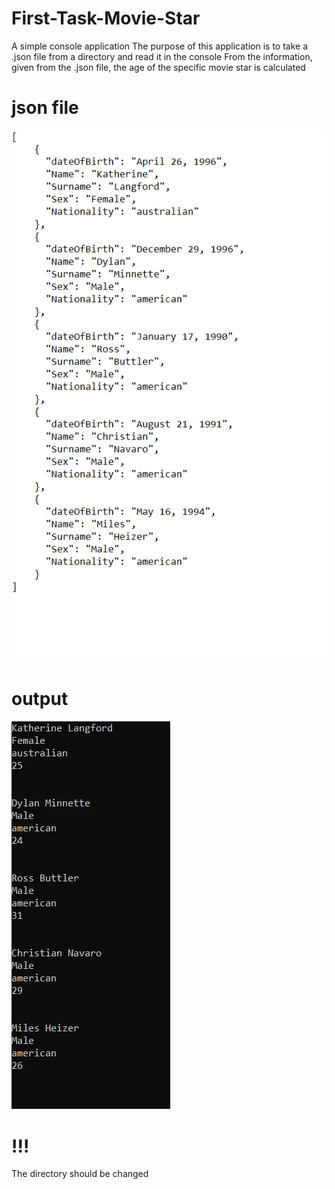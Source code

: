 # First-Task-Movie-Star
A simple console application
The purpose of this application is to take a .json file from a directory and read it in the console
From the information, given from the .json file, the age of the specific movie star is calculated

# json file
![First-Task-Movie-Star](demo/jsonText.png)

# output
![First-Task-Movie-Star](demo/output.png)

# !!!
The directory should be changed
